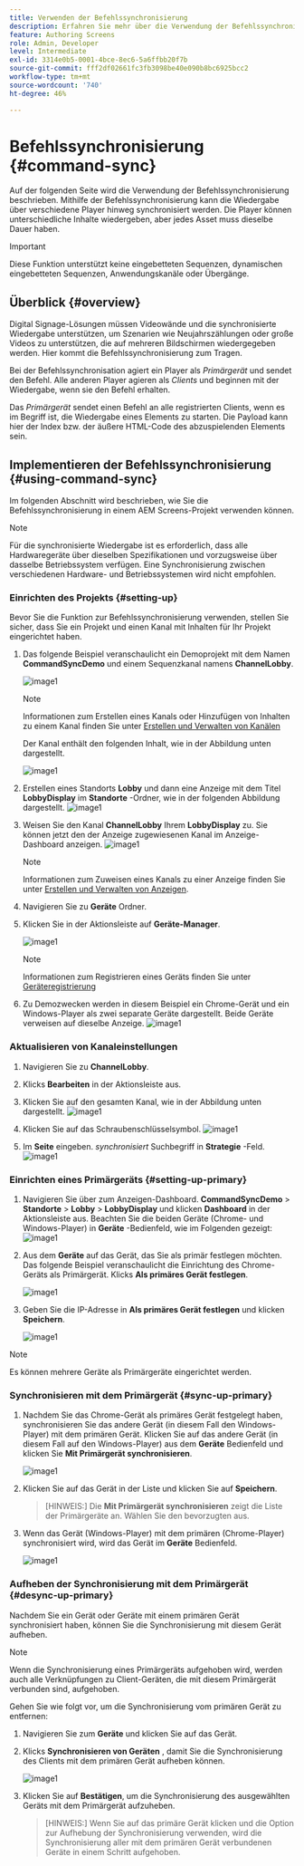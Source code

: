 ```yaml
---
title: Verwenden der Befehlssynchronisierung
description: Erfahren Sie mehr über die Verwendung der Befehlssynchronisierung in AEM Screens.
feature: Authoring Screens
role: Admin, Developer
level: Intermediate
exl-id: 3314e0b5-0001-4bce-8ec6-5a6ffbb20f7b
source-git-commit: fff2df02661fc3fb3098be40e090b8bc6925bcc2
workflow-type: tm+mt
source-wordcount: '740'
ht-degree: 46%

---
```


# Befehlssynchronisierung {#command-sync}

Auf der folgenden Seite wird die Verwendung der Befehlssynchronisierung beschrieben. Mithilfe der Befehlssynchronisierung kann die Wiedergabe über verschiedene Player hinweg synchronisiert werden. Die Player können unterschiedliche Inhalte wiedergeben, aber jedes Asset muss dieselbe Dauer haben.

>[!IMPORTANT]
>
>Diese Funktion unterstützt keine eingebetteten Sequenzen, dynamischen eingebetteten Sequenzen, Anwendungskanäle oder Übergänge.

## Überblick {#overview}

Digital Signage-Lösungen müssen Videowände und die synchronisierte Wiedergabe unterstützen, um Szenarien wie Neujahrszählungen oder große Videos zu unterstützen, die auf mehreren Bildschirmen wiedergegeben werden. Hier kommt die Befehlssynchronisierung zum Tragen.

Bei der Befehlssynchronisation agiert ein Player als *Primärgerät* und sendet den Befehl. Alle anderen Player agieren als *Clients* und beginnen mit der Wiedergabe, wenn sie den Befehl erhalten.

Das *Primärgerät* sendet einen Befehl an alle registrierten Clients, wenn es im Begriff ist, die Wiedergabe eines Elements zu starten. Die Payload kann hier der Index bzw. der äußere HTML-Code des abzuspielenden Elements sein.

## Implementieren der Befehlssynchronisierung {#using-command-sync}

Im folgenden Abschnitt wird beschrieben, wie Sie die Befehlssynchronisierung in einem AEM Screens-Projekt verwenden können.

>[!NOTE]
>
>Für die synchronisierte Wiedergabe ist es erforderlich, dass alle Hardwaregeräte über dieselben Spezifikationen und vorzugsweise über dasselbe Betriebssystem verfügen. Eine Synchronisierung zwischen verschiedenen Hardware- und Betriebssystemen wird nicht empfohlen.

### Einrichten des Projekts {#setting-up}

Bevor Sie die Funktion zur Befehlssynchronisierung verwenden, stellen Sie sicher, dass Sie ein Projekt und einen Kanal mit Inhalten für Ihr Projekt eingerichtet haben.

1. Das folgende Beispiel veranschaulicht ein Demoprojekt mit dem Namen **CommandSyncDemo** und einem Sequenzkanal namens **ChannelLobby**.

   ![image1](assets/command-sync/command-sync1-1.png)

   >[!NOTE]
   >
   >Informationen zum Erstellen eines Kanals oder Hinzufügen von Inhalten zu einem Kanal finden Sie unter [Erstellen und Verwalten von Kanälen](/help/user-guide/managing-channels.md)

   Der Kanal enthält den folgenden Inhalt, wie in der Abbildung unten dargestellt.

   ![image1](assets/command-sync/command-sync2-1.png)

1. Erstellen eines Standorts **Lobby** und dann eine Anzeige mit dem Titel **LobbyDisplay** im **Standorte** -Ordner, wie in der folgenden Abbildung dargestellt.
   ![image1](assets/command-sync/command-sync3-1.png)

1. Weisen Sie den Kanal **ChannelLobby** Ihrem **LobbyDisplay** zu. Sie können jetzt den der Anzeige zugewiesenen Kanal im Anzeige-Dashboard anzeigen.
   ![image1](assets/command-sync/command-sync4-1.png)

   >[!NOTE]
   >
   >Informationen zum Zuweisen eines Kanals zu einer Anzeige finden Sie unter [Erstellen und Verwalten von Anzeigen](/help/user-guide/managing-displays.md).

1. Navigieren Sie zu **Geräte** Ordner.
1. Klicken Sie in der Aktionsleiste auf **Geräte-Manager**.

   ![image1](assets/command-sync5.png)

   >[!NOTE]
   >
   >Informationen zum Registrieren eines Geräts finden Sie unter [Geräteregistrierung](/help/user-guide/device-registration.md)

1. Zu Demozwecken werden in diesem Beispiel ein Chrome-Gerät und ein Windows-Player als zwei separate Geräte dargestellt. Beide Geräte verweisen auf dieselbe Anzeige.
   ![image1](assets/command-sync6.png)

### Aktualisieren von Kanaleinstellungen

1. Navigieren Sie zu **ChannelLobby**.
1. Klicks **Bearbeiten** in der Aktionsleiste aus.
1. Klicken Sie auf den gesamten Kanal, wie in der Abbildung unten dargestellt.
   ![image1](assets/command-sync/command-sync7-1.png)

1. Klicken Sie auf das Schraubenschlüsselsymbol.
   ![image1](assets/command-sync/command-sync8-1.png)

1. Im **Seite** eingeben. *synchronisiert* Suchbegriff in **Strategie** -Feld.
   ![image1](assets/command-sync/command-sync9-1.png)


### Einrichten eines Primärgeräts {#setting-up-primary}

1. Navigieren Sie über zum Anzeigen-Dashboard. **CommandSyncDemo** > **Standorte**  > **Lobby** > **LobbyDisplay** und klicken **Dashboard** in der Aktionsleiste aus.
Beachten Sie die beiden Geräte (Chrome- und Windows-Player) in **Geräte** -Bedienfeld, wie im Folgenden gezeigt:
   ![image1](assets/command-sync/command-sync10-1.png)

1. Aus dem **Geräte** auf das Gerät, das Sie als primär festlegen möchten. Das folgende Beispiel veranschaulicht die Einrichtung des Chrome-Geräts als Primärgerät. Klicks **Als primäres Gerät festlegen**.

   ![image1](assets/command-sync/command-sync11-1.png)

1. Geben Sie die IP-Adresse in **Als primäres Gerät festlegen** und klicken **Speichern**.

   ![image1](assets/command-sync/command-sync12-1.png)

>[!NOTE]
>
>Es können mehrere Geräte als Primärgeräte eingerichtet werden.

### Synchronisieren mit dem Primärgerät {#sync-up-primary}

1. Nachdem Sie das Chrome-Gerät als primäres Gerät festgelegt haben, synchronisieren Sie das andere Gerät (in diesem Fall den Windows-Player) mit dem primären Gerät.
Klicken Sie auf das andere Gerät (in diesem Fall auf den Windows-Player) aus dem **Geräte** Bedienfeld und klicken Sie **Mit Primärgerät synchronisieren**.

   ![image1](assets/command-sync/command-sync13-1.png)

1. Klicken Sie auf das Gerät in der Liste und klicken Sie auf **Speichern**.

   >[HINWEIS:]
   > Die **Mit Primärgerät synchronisieren** zeigt die Liste der Primärgeräte an. Wählen Sie den bevorzugten aus.

1. Wenn das Gerät (Windows-Player) mit dem primären (Chrome-Player) synchronisiert wird, wird das Gerät im **Geräte** Bedienfeld.

   ![image1](assets/command-sync/command-sync14-1.png)

### Aufheben der Synchronisierung mit dem Primärgerät {#desync-up-primary}

Nachdem Sie ein Gerät oder Geräte mit einem primären Gerät synchronisiert haben, können Sie die Synchronisierung mit diesem Gerät aufheben.

>[!NOTE]
>
>Wenn die Synchronisierung eines Primärgeräts aufgehoben wird, werden auch alle Verknüpfungen zu Client-Geräten, die mit diesem Primärgerät verbunden sind, aufgehoben.

Gehen Sie wie folgt vor, um die Synchronisierung vom primären Gerät zu entfernen:

1. Navigieren Sie zum **Geräte** und klicken Sie auf das Gerät.

1. Klicks **Synchronisieren von Geräten** , damit Sie die Synchronisierung des Clients mit dem primären Gerät aufheben können.

   ![image1](assets/command-sync/command-sync15-1.png)

1. Klicken Sie auf **Bestätigen**, um die Synchronisierung des ausgewählten Geräts mit dem Primärgerät aufzuheben.

   >[HINWEIS:]
   > Wenn Sie auf das primäre Gerät klicken und die Option zur Aufhebung der Synchronisierung verwenden, wird die Synchronisierung aller mit dem primären Gerät verbundenen Geräte in einem Schritt aufgehoben.
